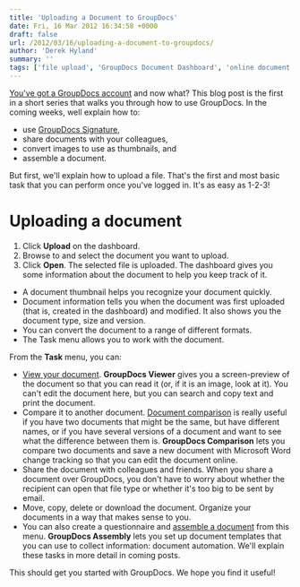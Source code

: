 ```yaml
---
title: 'Uploading a Document to GroupDocs'
date: Fri, 16 Mar 2012 16:34:58 +0000
draft: false
url: /2012/03/16/uploading-a-document-to-groupdocs/
author: 'Derek Hyland'
summary: ''
tags: ['file upload', 'GroupDocs Document Dashboard', 'online document storage', 'online file storage', 'uploading files', 'zArchive']
---
```


[You've got a GroupDocs account](https://apps.groupdocs.com/sign-in) and now what? This blog post is the first in a short series that walks you through how to use GroupDocs. In the coming weeks, well explain how to:

*   use [GroupDocs Signature](https://blog.groupdocs.com/how-to-use-groupdocs-online-signature-app-to-sign-document "Using GroupDocs Signature to electronically sign documents"),
*   share documents with your colleagues,
*   convert images to use as thumbnails, and
*   assemble a document.

But first, we'll explain how to upload a file. That's the first and most basic task that you can perform once you've logged in. It's as easy as 1-2-3!

# Uploading a document

1.  Click **Upload** on the dashboard.
2.  Browse to and select the document you want to upload.
3.  Click **Open**. The selected file is uploaded. The dashboard gives you some information about the document to help you keep track of it.

*   A document thumbnail helps you recognize your document quickly.
*   Document information tells you when the document was first uploaded (that is, created in the dashboard) and modified. It also shows you the document type, size and version.
*   You can convert the document to a range of different formats.
*   The Task menu allows you to work with the document.

From the **Task** menu, you can:

*   [View your document](http://groupdocs.com/apps/viewer "online document viewer"). **GroupDocs Viewer** gives you a screen-preview of the document so that you can read it (or, if it is an image, look at it). You can't edit the document here, but you can search and copy text and print the document.
*   Compare it to another document. [Document comparison](http://groupdocs.com/apps/comparison "document comparison") is really useful if you have two documents that might be the same, but have different names, or if you have several versions of a document and want to see what the difference between them is. **GroupDocs Comparison** lets you compare two documents and save a new document with Microsoft Word change tracking so that you can edit the document online.
*   Share the document with colleagues and friends. When you share a document over GroupDocs, you don't have to worry about whether the recipient can open that file type or whether it's too big to be sent by email.
*   Move, copy, delete or download the document. Organize your documents in a way that makes sense to you.
*   You can also create a questionnaire and [assemble a document](http://groupdocs.com/apps/assembly "document assembly") from this menu. **GroupDocs Assembly** lets you set up document templates that you can use to collect information: document automation. We'll explain these tasks in more detail in coming posts.

This should get you started with GroupDocs. We hope you find it useful!




